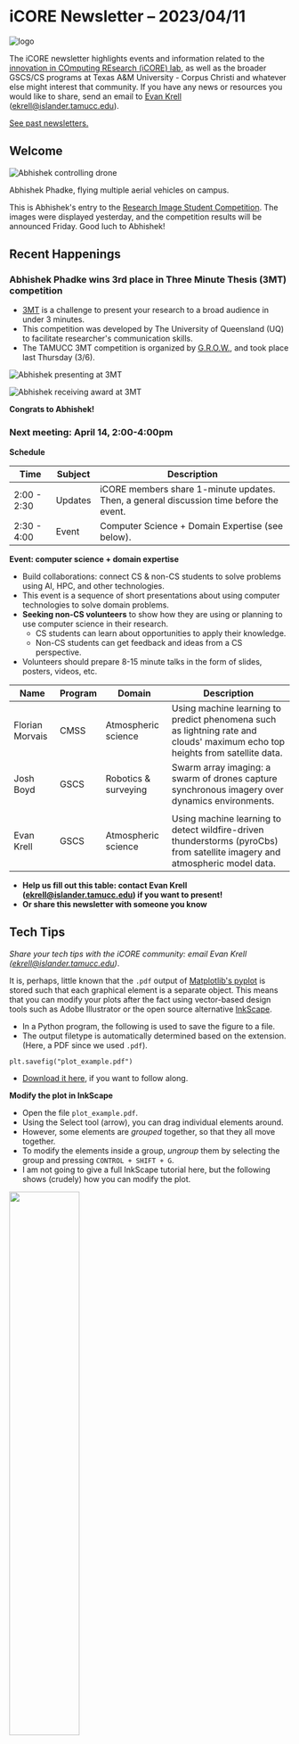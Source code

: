 # iCORE Newsletter – 2023/04/11

![logo](../img/logo_plain_sm.jpg)

The iCORE newsletter highlights events and information related to the [innovation in COmputing REsearch (iCORE) lab](https://icore.tamucc.edu/),
as well as the broader GSCS/CS programs at Texas A&M University - Corpus Christi and whatever else might interest that community.
If you have any news or resources you would like to share, send an email to [Evan Krell](https://scholar.google.com/citations?user=jLuwYGAAAAAJ&hl=en) (ekrell@islander.tamucc.edu).

[See past newsletters.](https://github.com/ekrell/icore_website/tree/main/news)

## Welcome

![Abhishek controlling drone](../img/abhishek_risc2023.jpg)

Abhishek Phadke, flying multiple aerial vehicles on campus. 

This is Abhishek's entry to the [Research Image Student Competition](https://www.tamucc.edu/research/ri-week/risc.php). 
The images were displayed yesterday, and the competition results will be announced Friday. Good luch to Abhishek!


## Recent Happenings

### Abhishek Phadke wins 3rd place in Three Minute Thesis (3MT) competition

- [3MT](https://threeminutethesis.uq.edu.au/) is a challenge to present your research to a broad audience in under 3 minutes.
- This competition was developed by The University of Queensland (UQ) to facilitate researcher's communication skills.
- The TAMUCC 3MT competition is organized by [G.R.O.W.](https://www.tamucc.edu/grad-college/grow/index.php), and took place last Thursday (3/6).

![Abhishek presenting at 3MT](../img/Abhishek_3rdPlace_1.jpg)

![Abhishek receiving award at 3MT](../img/Abhishek_3rdPlace_2.jpg)

**Congrats to Abhishek!**

### Next meeting: April 14, 2:00-4:00pm

**Schedule**

| **Time**    | **Subject** | **Description** |
| ----------- | ----------- | --------------- |
| 2:00 - 2:30 | Updates | iCORE members share 1-minute updates. Then, a general discussion time before the event. |
| 2:30 - 4:00 | Event   | Computer Science + Domain Expertise (see below). | 

**Event: computer science + domain expertise**

- Build collaborations: connect CS & non-CS students to solve problems using AI, HPC, and other technologies.
- This event is a sequence of short presentations about using computer technologies to solve domain problems.
- **Seeking non-CS volunteers** to show how they are using or planning to use computer science in their research.
  - CS students can learn about opportunities to apply their knowledge.
  - Non-CS students can get feedback and ideas from a CS perspective.
- Volunteers should prepare 8-15 minute talks in the form of slides, posters, videos, etc.

| **Name**        | **Program** | **Domain** | **Description**                                                                                                              |
|-----------------|-------------|------------|------------------------------------------------------------------------------------------------------------------|
| Florian Morvais | CMSS | Atmospheric science        | Using machine learning to predict phenomena such as lightning rate and clouds' maximum echo top heights from satellite data.  |
| Josh Boyd       | GSCS | Robotics & surveying       | Swarm array imaging: a swarm of drones capture synchronous imagery over dynamics environments.                                |
|       |       |     |                                                                                                                                                         |
| Evan Krell      | GSCS | Atmospheric science        | Using machine learning to detect wildfire-driven thunderstorms (pyroCbs) from satellite imagery and atmospheric model data.   |

- **Help us fill out this table: contact Evan Krell (ekrell@islander.tamucc.edu) if you want to present!**
- **Or share this newsletter with someone you know**

## Tech Tips

_Share your tech tips with the iCORE community: email Evan Krell (ekrell@islander.tamucc.edu)_. 

It is, perhaps, little known that the `.pdf` output of [Matplotlib's pyplot](https://matplotlib.org/3.5.3/api/_as_gen/matplotlib.pyplot.html)
is stored such that each graphical element is a separate object. This means that you can modify your plots after the fact using vector-based design tools such as Adobe Illustrator or the open source alternative [InkScape](https://inkscape.org/). 

- In a Python program, the following is used to save the figure to a file. 
- The output filetype is automatically determined based on the extension. (Here, a PDF since we used `.pdf`).

<b></b>

    plt.savefig("plot_example.pdf")

- [Download it here](../img/plot_example.pdf), if you want to follow along. 

**Modify the plot in InkScape**

- Open the file `plot_example.pdf`.
- Using the Select tool (arrow), you can drag individual elements around.
- However, some elements are _grouped_ together, so that they all move together. 
- To modify the elements inside a group, _ungroup_ them by selecting the group and pressing `CONTROL + SHIFT + G`.
- I am not going to give a full InkScape tutorial here, but the following shows (crudely) how you can modify the plot.

[<img src="https://img.youtube.com/vi/IOvmcFlQidY/maxresdefault.jpg" width="50%">](https://youtu.be/IOvmcFlQidY)

This is **much** better than modifying a `.png` in PhotoShop or GIMP because the high-quality, scalable vectors are preserved.

## Get involved

As always, we encourage all iCORE members and iCORE-adjacent persons to get involved and propose workshop/lecture/training ideas that they would like to present.

## iCORE resources

- location: NRC 2100 Suite (https://goo.gl/maps/Htbp1YMASAmYqkFu9)
- website: http://icore.tamucc.edu/
- twitter: https://twitter.com/ICORE_TAMUCC
- youtube: https://www.youtube.com/channel/UCvsK07PvushTI2BA2BhN-DQ
- google calendar: https://calendar.google.com/calendar/u/0?cid=Y2JlNDZodnIwZXV0NmZzN2h1bWs2NnB2dnNAZ3JvdXAuY2FsZW5kYXIuZ29vZ2xlLmNvbQ
- discord: https://discord.gg/3eeMN229cr






